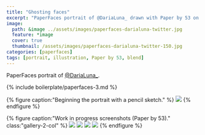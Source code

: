 ```yaml
---
title: "Ghosting faces"
excerpt: "PaperFaces portrait of @DariaLuna_ drawn with Paper by 53 on an iPad."
image: 
  path: &image ../assets/images/paperfaces-darialuna-twitter.jpg 
  feature: *image
  cover: true
  thumbnail: /assets/images/paperfaces-darialuna-twitter-150.jpg
categories: [paperfaces]
tags: [portrait, illustration, Paper by 53, blend]
---
```


PaperFaces portrait of [@DariaLuna_](https://twitter.com/DariaLuna_).

{% include boilerplate/paperfaces-3.md %}

{% figure caption:"Beginning the portrait with a pencil sketch." %}
[![](/assets/images/paperfaces-darialuna-process-1-750.jpg)](/assets/images/paperfaces-darialuna-process-1-lg.jpg)
{% endfigure %}

{% figure caption:"Work in progress screenshots (Paper by 53)." class:"gallery-2-col" %}
[![](/assets/images/paperfaces-darialuna-process-2-600.jpg)](/assets/images/paperfaces-darialuna-process-2-lg.jpg)
[![](/assets/images/paperfaces-darialuna-process-3-600.jpg)](/assets/images/paperfaces-darialuna-process-3-lg.jpg)
[![](/assets/images/paperfaces-darialuna-process-4-600.jpg)](/assets/images/paperfaces-darialuna-process-4-lg.jpg)
[![](/assets/images/paperfaces-darialuna-process-5-600.jpg)](/assets/images/paperfaces-darialuna-process-5-lg.jpg)
{% endfigure %}
